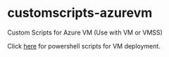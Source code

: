 # customscripts-azurevm
Custom Scripts for Azure VM  (Use with VM or VMSS)

Click [here](.\win-vm-deployment) for powershell scripts for VM deployment.
